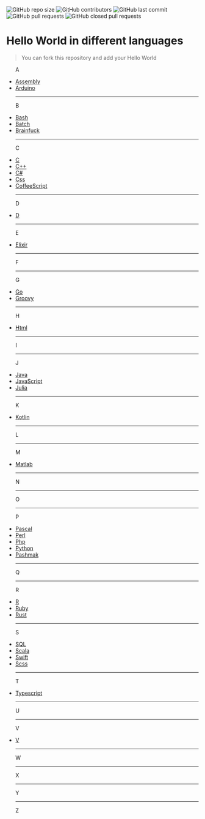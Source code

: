 <img alt="GitHub repo size" src="https://img.shields.io/github/repo-size/BlackIQ/Hello-World">
<img alt="GitHub contributors" src="https://img.shields.io/github/contributors/BlackIQ/Hello-World">
<img alt="GitHub last commit" src="https://img.shields.io/github/last-commit/BlackIQ/Hello-World">
<img alt="GitHub pull requests" src="https://img.shields.io/github/issues-pr/BlackIQ/Hello-World">
<img alt="GitHub closed pull requests" src="https://img.shields.io/github/issues-pr-closed/BlackIQ/Hello-World">

# Hello World in different languages

> You can fork this repository and add your Hello World

<ul>
<p>A</p>
<li><a href="/Assembly">Assembly</a></li>
<li><a href="/Arduino">Arduino</a></li>
<hr>
<p>B</p>
<li><a href="/Bash">Bash</a></li>
<li><a href="/Batch">Batch</a></li>
<li><a href="/Brainfuck">Brainfuck</a></li>
<hr>
<p>C</p>
<li><a href="/C">C</a></li>
<li><a href="/Cpp">C++</a></li>
<li><a href="/Csharp">C#</a></li>
<li><a href="/Css">Css</a></li>
<li><a href="/CoffeScript">CoffeeScript</a></li>
<hr>
<p>D</p>
<li><a href="/D">D</a></li>
<hr>
<p>E</p>
<li><a href="/Elixir">Elixir</a></li>
<hr>
<p>F</p>
<hr>
<p>G</p>
<li><a href="/Go">Go</a></li>
<li><a href="/Groovy">Groovy</a></li>
<hr>
<p>H</p>
<li><a href="/Html">Html</a></li>
<hr>
<p>I</p>
<hr>
<p>J</p>
<li><a href="/Java">Java</a></li>
<li><a href="/JavaScript">JavaScript</a></li>
<li><a href="/Julia">Julia</a></li>
<hr>
<p>K</p>
<li><a href="/Kotlin">Kotlin</a></li>
<hr>
<p>L</p>
<hr>
<p>M</p>
<li><a href="/Matlab">Matlab</a></li>
<hr>
<p>N</p>
<hr>
<p>O</p>
<hr>
<p>P</p>
<li><a href="/Pascal">Pascal</a></li>
<li><a href="/Perl">Perl</a></li>
<li><a href="/Php">Php</a></li>
<li><a href="/Python">Python</a></li>
<li><a href="/Pashmak">Pashmak</a></li>
<hr>
<p>Q</p>
<hr>
<p>R</p>
<li><a href="/R">R</a></li>
<li><a href="/Ruby">Ruby</a></li>
<li><a href="/Rust">Rust</a></li>
<hr>
<p>S</p>
<li><a href="/SQL">SQL</a></li>
<li><a href="/Scala">Scala</a></li>
<li><a href="/Swift">Swift</a></li>
<li><a href="/Scss">Scss</a></li>
<hr>
<p>T</p>
<li><a href="/Typescript">Typescript</a></li>
<hr>
<p>U</p>
<hr>
<p>V</p>
<li><a href="/V">V</a></li>
<hr>
<p>W</p>
<hr>
<p>X</p>
<hr>
<p>Y</p>
<hr>
<p>Z</p>
</ul>
